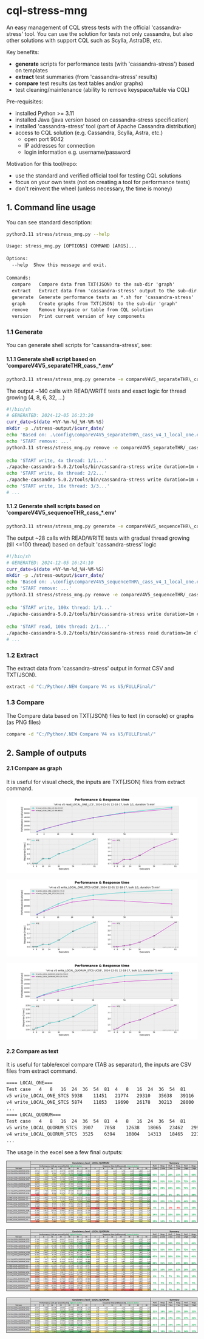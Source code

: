 # cql-stress-mng
An easy management of CQL stress tests with the official 'cassandra-stress' tool. You can use
the solution for tests not only cassandra, but also other solutions with support CQL such as
Scylla, AstraDB, etc.

Key benefits:
 - **generate** scripts for performance tests (with 'cassandra-stress') based on templates
 - **extract** test summaries (from 'cassandra-stress' results)
 - **compare** test results (as text tables and/or graphs)
 - test cleaning/maintenance (ability to remove keyspace/table via CQL)

Pre-requisites:
 - installed Python >= 3.11
 - installed Java (java version based on cassandra-stress specification)
 - installed 'cassandra-stress' tool (part of Apache Cassandra distribution)
 - access to CQL solution (e.g. Cassandra, Scylla, Astra, etc.)
   - open port 9042
   - IP addresses for connection
   - login information e.g. username/password

Motivation for this tool/repo:
 - use the standard and verified official tool for testing CQL solutions
 - focus on your own tests (not on creating a tool for performance tests)
 - don't reinvent the wheel (unless necessary, the time is money)

## 1. Command line usage

You can see standard description: 

```sh
python3.11 stress/stress_mng.py --help
```
```txt
Usage: stress_mng.py [OPTIONS] COMMAND [ARGS]...

Options:
  --help  Show this message and exit.

Commands:
  compare   Compare data from TXT(JSON) to the sub-dir 'graph'
  extract   Extract data from 'cassandra-stress' output to the sub-dir...
  generate  Generate performance tests as *.sh for 'cassandra-stress'
  graph     Create graphs from TXT(JSON) to the sub-dir 'graph'
  remove    Remove keyspace or table from CQL solution
  version   Print current version of key components
```

### 1.1 Generate

You can generate shell scripts for 'cassandra-stress', see:

#### 1.1.1 Generate shell script based on 'compareV4V5_separateTHR\_cass_*.env'

```sh
python3.11 stress/stress_mng.py generate -e compareV4V5_separateTHR\_cass_*.env -l stress-cmd/_cass_all.sh
```
The output ~140 calls with READ/WRITE tests and exact
logic for thread growing (4, 8, 6, 32, ...)

```sh
#!/bin/sh
# GENERATED: 2024-12-05 16:23:20
curr_date=$(date +%Y-%m-%d_%H-%M-%S)
mkdir -p ./stress-output/$curr_date/
echo 'Based on: .\config\compareV4V5_separateTHR\_cass_v4_1_local_one.env'
echo 'START remove: ...'
python3.11 stress/stress_mng.py remove -e compareV4V5_separateTHR/_cass_v4_1_local_one.env -k keyspace1 -d stress -s 8

echo 'START write, 4x thread: 1/1...'
./apache-cassandra-5.0.2/tools/bin/cassandra-stress write duration=1m cl=LOCAL_ONE no-warmup -node 10.129.52.58,10.129.53.21,10.129.52.57 -mode user=perf password=perf prepared protocolVersion=4 connectionsPerHost=24 maxPending=384 -schema "replication(strategy=NetworkTopologyStrategy,factor=3)" "compaction(strategy=LeveledCompactionStrategy,sstable_size_in_mb=160,fanout_size=10)" -rate "threads=4" -reporting output-frequency=5s > "./stress-output/$curr_date/$curr_date v4 write_LOCAL_ONE_LCS_4xTHR.txt"
echo 'START write, 8x thread: 2/2...'
./apache-cassandra-5.0.2/tools/bin/cassandra-stress write duration=1m cl=LOCAL_ONE no-warmup -node 10.129.52.58,10.129.53.21,10.129.52.57 -mode user=perf password=perf prepared protocolVersion=4 connectionsPerHost=24 maxPending=384 -schema "replication(strategy=NetworkTopologyStrategy,factor=3)" "compaction(strategy=LeveledCompactionStrategy,sstable_size_in_mb=160,fanout_size=10)" -rate "threads=8" -reporting output-frequency=5s > "./stress-output/$curr_date/$curr_date v4 write_LOCAL_ONE_LCS_8xTHR.txt"
echo 'START write, 16x thread: 3/3...'
# ...
```
#### 1.1.2 Generate shell scripts based on 'compareV4V5_sequenceTHR\_cass_*.env'

```sh
python3.11 stress/stress_mng.py generate -e compareV4V5_sequenceTHR\_cass_*.env -l stress-cmd/_cass_seq_all.sh
```
The output ~28 calls with READ/WRITE tests with gradual 
thread growing (till <=100 thread) based on default 
'cassandra-stress' logic

```sh
#!/bin/sh
# GENERATED: 2024-12-05 16:24:10
curr_date=$(date +%Y-%m-%d_%H-%M-%S)
mkdir -p ./stress-output/$curr_date/
echo 'Based on: .\config\compareV4V5_sequenceTHR\_cass_v4_1_local_one.env'
echo 'START remove: ...'
python3.11 stress/stress_mng.py remove -e compareV4V5_sequenceTHR/_cass_v4_1_local_one.env -k keyspace1 -d stress -s 8

echo 'START write, 100x thread: 1/1...'
./apache-cassandra-5.0.2/tools/bin/cassandra-stress write duration=1m cl=LOCAL_ONE no-warmup -node 10.129.52.58,10.129.53.21,10.129.52.57 -mode user=perf password=perf prepared protocolVersion=4 connectionsPerHost=24 maxPending=384 -schema "replication(strategy=NetworkTopologyStrategy,factor=3)" "compaction(strategy=LeveledCompactionStrategy,sstable_size_in_mb=160,fanout_size=10)" -rate "threads<=100" -reporting output-frequency=5s > "./stress-output/$curr_date/$curr_date v4 write_LOCAL_ONE_LCS_100xTHR.txt"

echo 'START read, 100x thread: 2/1...'
./apache-cassandra-5.0.2/tools/bin/cassandra-stress read duration=1m cl=LOCAL_ONE no-warmup -node 10.129.52.58,10.129.53.21,10.129.52.57 -mode user=perf password=perf prepared protocolVersion=4 connectionsPerHost=24 maxPending=384 -rate "threads<=100" -reporting output-frequency=5s > "./stress-output/$curr_date/$curr_date v4 read_LOCAL_ONE_LCS_100xTHR.txt"
# ...
```
### 1.2 Extract

The extract data from 'cassandra-stress' output in format CSV and TXT(JSON).

```sh
extract -d "C:/Python/.NEW Compare V4 vs V5/FULLFinal/"
```

### 1.3 Compare

The Compare data based on TXT(JSON) files to text (in console) or graphs (as PNG files)

```sh
compare -d "C:/Python/.NEW Compare V4 vs V5/FULLFinal/"
```

## 2. Sample of outputs
#### 2.1 Compare as graph

It is useful for visual check, the inputs are TXT(JSON) files from extract command.

![graph](https://github.com/george0st/cql-stress-mng/blob/main/docs/assets/PRF-v4_vs_v5_read_LOCAL_ONE_LCS-2024-12-01_12-18-17-bulk-1x1.png?raw=true)

![graph](https://github.com/george0st/cql-stress-mng/blob/main/docs/assets/PRF-v4_vs_v5_write_LOCAL_ONE_STCS-UCS8-2024-12-01_12-18-17-bulk-1x1.png?raw=true)

![graph](https://github.com/george0st/cql-stress-mng/blob/main/docs/assets/PRF-v4_vs_v5_write_LOCAL_QUORUM_STCS-UCS8-2024-12-01_12-18-17-bulk-1x1.png?raw=true)

#### 2.2 Compare as text

It is useful for table/excel compare (TAB as separator), the inputs are CSV files from extract command.

```txt
==== LOCAL_ONE===
Test case	4	8	16	24	36	54	81	4	8	16	24	36	54	81
v5 write_LOCAL_ONE_STCS	5938	11451	21774	29310	35638	39116	42557	0,7	0,7	0,7	0,8	1,0	1,4	1,9
v4 write_LOCAL_ONE_STCS	5874	11053	19690	26178	30213	28000	23091	0,7	0,7	0,8	0,9	1,2	1,9	3,4
...
==== LOCAL_QUORUM===
Test case	4	8	16	24	36	54	81	4	8	16	24	36	54	81
v5 write_LOCAL_QUORUM_STCS	3907	7058	12638	18065	23462	29958	32159	1,0	1,1	1,2	1,3	1,5	1,8	2,5
v4 write_LOCAL_QUORUM_STCS	3525	6394	10804	14313	18465	22709	25715	1,1	1,2	1,5	1,7	1,9	2,4	3,1
...
```

The usage in the excel see a few final outputs:

![graph](https://github.com/george0st/cql-stress-mng/blob/main/docs/assets/r2-local_quorum.png?raw=true)

![graph](https://github.com/george0st/cql-stress-mng/blob/main/docs/assets/r3-local_quorum.png?raw=true)

![graph](https://github.com/george0st/cql-stress-mng/blob/main/docs/assets/final-local_quorum.png?raw=true)
